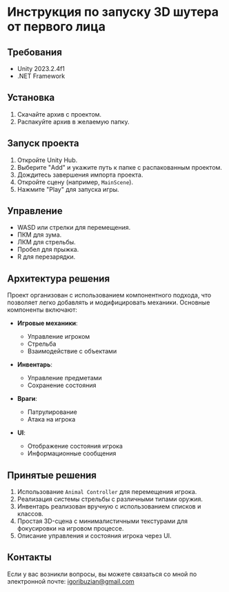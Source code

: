# Инструкция по запуску 3D шутера от первого лица

## Требования
- Unity 2023.2.4f1
- .NET Framework

## Установка
1. Скачайте архив с проектом.
2. Распакуйте архив в желаемую папку.

## Запуск проекта
1. Откройте Unity Hub.
2. Выберите "Add" и укажите путь к папке с распакованным проектом.
3. Дождитесь завершения импорта проекта.
4. Откройте сцену (например, `MainScene`).
5. Нажмите "Play" для запуска игры.

## Управление
- WASD или стрелки для перемещения.
- ПКМ для зума.
- ЛКМ для стрельбы.
- Пробел для прыжка.
- R для перезарядки.

## Архитектура решения
Проект организован с использованием компонентного подхода, что позволяет легко добавлять и модифицировать механики. Основные компоненты включают:

- **Игровые механики**:
  - Управление игроком
  - Стрельба
  - Взаимодействие с объектами

- **Инвентарь**:
  - Управление предметами
  - Сохранение состояния

- **Враги**:
  - Патрулирование
  - Атака на игрока

- **UI**:
  - Отображение состояния игрока
  - Информационные сообщения

## Принятые решения
1. Использование `Animal Controller` для перемещения игрока.
2. Реализация системы стрельбы с различными типами оружия.
3. Инвентарь реализован вручную с использованием списков и классов.
4. Простая 3D-сцена с минималистичными текстурами для фокусировки на игровом процессе.
5. Описание управления и состояния игрока через UI.

## Контакты
Если у вас возникли вопросы, вы можете связаться со мной по электронной почте: igoribuzian@gmail.com

